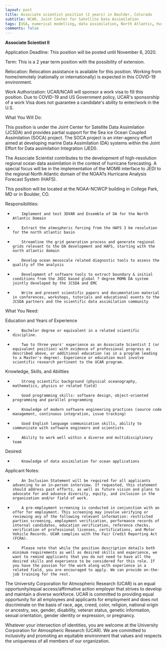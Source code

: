 ```yaml
---
layout: post
title: Associate scientist position (2 years) in Boulder, Colorado
subtitle: NCAR, Joint Center for Satellite Data Assimilation
tags: [USA, numerical modelling, data assimilation, North Atlantic, hurricanes, forecast]
comments: false
---
```

**Associate Scientist II**

Application Deadline: This position will be posted until November 6, 2020.

Term: This is a 2 year term position with the possibility of extension.

Relocation: Relocation assistance is available for this position. Working
from home/remotely (nationally or internationally) is expected in this
COVID-19 environment.

Work Authorization: UCAR/NCAR will sponsor a work visa to fill this
position. Due to COVID-19 and US Government policy, UCAR's sponsorship of a
work Visa does not guarantee a candidate's ability to enter/work in the U.S.



What You Will Do:


This position is under the Joint Center for Satellite Data Assimilation
(JCSDA) and provides partial support for the Sea ice Ocean Coupled
Assimilation (SOCA) project.  The SOCA project is an inter-agency effort
aimed at developing marine Data Assimilation (DA) systems within the Joint
Effort for Data assimilation Integration (JEDI).

The Associate Scientist contributes to the development of high-resolution
regional ocean data assimilation in the context of hurricane forecasting. A
special focus will be in the implementation of the MOM6 interface to JEDI to
the regional North Atlantic domain of the NOAA?s Hurricane Analysis Forecast
System (HAFS).

This position will be located at the NOAA-NCWCP building in College Park, MD
or in Boulder, CO.


Responsibilities:


*         Implement and test 3DVAR and Ensemble of DA for the North Atlantic Domain

*         Extract the atmospheric forcing from the HAFS 3 km resolution for the north atlantic basin

*         Streamline the grid generation process and generate regional grids relevant to the DA development and HAFS, starting with the north atlantic domain

*         Develop ocean mesoscale related diagnostic tools to assess the quality of the analysis

*         Development of software tools to extract boundary & initial conditions from the JEDI based global ? degree MOM6 DA system jointly developed by the JCSDA and EMC

*         Write and present scientific papers and documentation material in conferences, workshops, tutorials and educational events to the JCSDA partners and the scientific data assimilation community



What You Need:


Education and Years of Experience

*         Bachelor degree or equivalent in a related scientific discipline.

*         Two to three years' experience as an Associate Scientist I (or equivalent position) with evidence of professional progress as described above, or additional education (as in a program leading to a Master's degree). Experience or education must involve scientific research pertinent to the UCAR program.


Knowledge, Skills, and Abilities

*         Strong scientific background (physical oceanography, mathematics, physics or related field)

*         Good programming skills: software design, object-oriented programming and parallel programming

*         Knowledge of modern software engineering practices (source code management, continuous integration, issue tracking)

*         Good English language communication skills, ability to communicate with software engineers and scientists

*         Ability to work well within a diverse and multidisciplinary team


Desired:

*         Knowledge of data assimilation for ocean applications


Applicant Notes:


*         An Inclusion Statement will be required for all applicants advancing to an in-person interview. If requested, this statement should address past efforts, as well as future vision and plans to advocate for and advance diversity, equity, and inclusion in the organization and/or field of work.

*         A pre-employment screening is conducted in conjunction with an offer for employment. This screening may involve verifying or reviewing any of the following relevant information: restricted parties screening, employment verification, performance records of internal candidates, education verification, reference checks, verification of professional licenses, certifications, and Motor Vehicle Records. UCAR complies with the Fair Credit Reporting Act (FCRA).

*         Please note that while the position description details both minimum requirements as well as desired skills and experience, we want to remind applicants that you do not need to have all the desired skills and experience to be considered for this role. If you have the passion for the work along with experience in a related field, you are encouraged to apply. We can provide on-the-job training for the rest.

The University Corporation for Atmospheric Research (UCAR) is an equal opportunity/equal access/affirmative action employer that strives to develop and maintain a diverse workforce. UCAR is committed to providing equal opportunity for all employees and applicants for employment and does not discriminate on the basis of race, age, creed, color, religion, national origin or ancestry, sex, gender, disability, veteran status, genetic information, sexual orientation, gender identity or expression, or pregnancy.

Whatever your intersection of identities, you are welcome at the University Corporation for Atmospheric Research (UCAR). We are committed to inclusivity and promoting an equitable environment that values and respects the uniqueness of all members of our organization.
